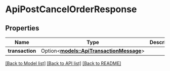 # ApiPostCancelOrderResponse

## Properties

Name | Type | Description | Notes
------------ | ------------- | ------------- | -------------
**transaction** | Option<[**models::ApiTransactionMessage**](apiTransactionMessage.md)> |  | [optional]

[[Back to Model list]](../README.md#documentation-for-models) [[Back to API list]](../README.md#documentation-for-api-endpoints) [[Back to README]](../README.md)


